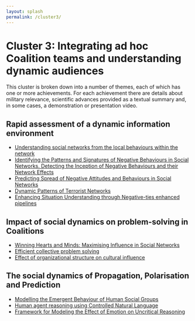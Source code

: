 ```yaml
---
layout: splash
permalink: /cluster3/
---
```


# Cluster 3: Integrating ad hoc Coalition teams and understanding dynamic audiences
This cluster is broken down into a number of themes, each of which has one or more achievements.  For each
achievement there are details about military relevance, scientific advances provided as a textual summary
and, in some cases, a demonstration or presentation video.

## Rapid assessment of a dynamic information environment
* [Understanding social networks from the local behaviours within the network](/3a03/)
* [Identifying the Patterns and Signatures of Negative Behaviours in Social Networks.  Detecting the Inception of Negative Behaviours and their Network Effects](/3a05/)
* [Predicting Spread of Negative Attitudes and Behaviours in Social Networks](/3a06/)
* [Dynamic Patterns of Terrorist Networks](/3a10/)
* [Enhancing Situation Understanding through Negative-ties enhanced pipelines](/3a13/)

## Impact of social dynamics on problem-solving in Coalitions
* [Winning Hearts and Minds: Maximising Influence in Social Networks](/3b01/)
* [Efficient collective problem solving](/3b02/)
* [Effect of organizational structure on cultural influence](/3b03/)
  
## The social dynamics of Propagation, Polarisation and Prediction
* [Modelling the Emergent Behaviour of Human Social Groups](/3c01/)
* [Human agent reasoning using Controlled Natural Language](/3a04/)
* [Framework for Modeling the Effect of Emotion on Uncritical Reasoning](/3a05/)

